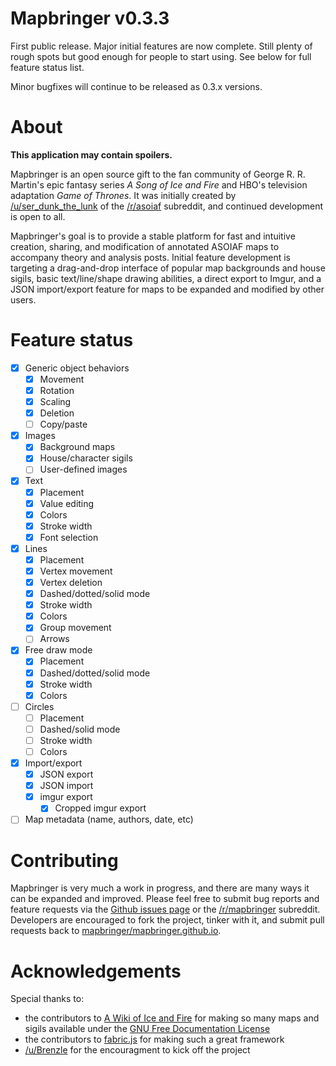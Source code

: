 # Mapbringer v0.3.3

First public release. Major initial features are now complete. Still plenty of rough spots but good enough for people to start using. See below for full feature status list.

Minor bugfixes will continue to be released as 0.3.x versions.

# About

**This application may contain spoilers.**

Mapbringer is an open source gift to the fan community of George R. R. Martin's epic fantasy series *A Song of Ice and Fire* and HBO's television adaptation *Game of Thrones*. It was initially created by [/u/ser_dunk_the_lunk](http://www.reddit.com/user/ser_dunk_the_lunk/) of the [/r/asoiaf](http://www.reddit.com/r/asoiaf/) subreddit, and continued development is open to all.

Mapbringer's goal is to provide a stable platform for fast and intuitive creation, sharing, and modification of annotated ASOIAF maps to accompany theory and analysis posts. Initial feature development is targeting a drag-and-drop interface of popular map backgrounds and house sigils, basic text/line/shape drawing abilities, a direct export to Imgur, and a JSON import/export feature for maps to be expanded and modified by other users.

# Feature status

- [x] Generic object behaviors
	- [x] Movement
	- [x] Rotation
	- [x] Scaling
	- [x] Deletion
	- [ ] Copy/paste
- [x] Images
	- [x] Background maps
	- [x] House/character sigils
	- [ ] User-defined images
- [x] Text
	- [x] Placement
	- [x] Value editing
	- [x] Colors
	- [x] Stroke width
	- [x] Font selection
- [x] Lines
	- [x] Placement
	- [x] Vertex movement
	- [x] Vertex deletion
	- [x] Dashed/dotted/solid mode
	- [x] Stroke width
	- [x] Colors
	- [x] Group movement
	- [ ] Arrows
- [x] Free draw mode
	- [x] Placement
	- [x] Dashed/dotted/solid mode
	- [x] Stroke width
	- [x] Colors
- [ ] Circles
	- [ ] Placement
	- [ ] Dashed/solid mode
	- [ ] Stroke width
	- [ ] Colors
- [x] Import/export
	- [x] JSON export
	- [x] JSON import
	- [x] imgur export
		- [x] Cropped imgur export
- [ ] Map metadata (name, authors, date, etc)

# Contributing

Mapbringer is very much a work in progress, and there are many ways it can be expanded and improved. Please feel free to submit bug reports and feature requests via the [Github issues page](https://github.com/mapbringer/mapbringer.github.io/issues) or the [/r/mapbringer](http://www.reddit.com/r/mapbringer/) subreddit. Developers are encouraged to fork the project, tinker with it, and submit pull requests back to [mapbringer/mapbringer.github.io](https://github.com/mapbringer/mapbringer.github.io).

# Acknowledgements

Special thanks to:

- the contributors to [A Wiki of Ice and Fire](http://awoiaf.westeros.org/) for making so many maps and sigils available under the [GNU Free Documentation License](http://www.gnu.org/copyleft/fdl.html)
- the contributors to [fabric.js](https://github.com/kangax/fabric.js/) for making such a great framework
- [/u/Brenzle](http://www.reddit.com/user/Brenzle) for the encouragment to kick off the project
